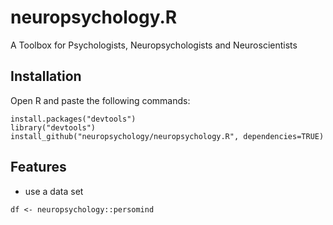 # neuropsychology.R
A Toolbox for Psychologists, Neuropsychologists and Neuroscientists


## Installation

Open R and paste the following commands:

```
install.packages("devtools")
library("devtools")
install_github("neuropsychology/neuropsychology.R", dependencies=TRUE)
```

## Features

* use a data set
```
df <- neuropsychology::persomind
```
